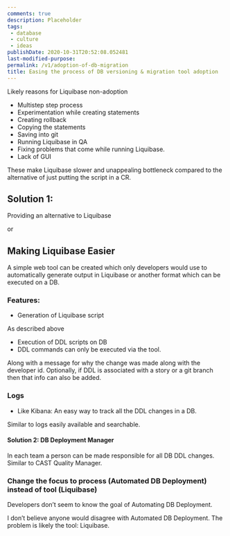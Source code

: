 ```yaml
---
comments: true
description: Placeholder 
tags:
 - database
 - culture
 - ideas
publishDate: 2020-10-31T20:52:08.052481
last-modified-purpose:
permalink: /v1/adoption-of-db-migration
title: Easing the process of DB versioning & migration tool adoption
---
```


Likely reasons for Liquibase non-adoption
- Multistep step process
- Experimentation while creating statements
- Creating rollback
- Copying the statements
- Saving into git
- Running Liquibase in QA
- Fixing problems that come while running Liquibase.
- Lack of GUI

These make Liquibase slower and unappealing bottleneck compared to the alternative of just putting the script in a CR.

## Solution 1:

Providing an alternative to Liquibase

or

## Making Liquibase Easier

A simple web tool can be created which only developers would use to automatically generate output in Liquibase or another format which can be executed on a DB.

### Features:
- Generation of Liquibase script

As described above
- Execution of DDL scripts on DB
- DDL commands can only be executed via the tool.

Along with a message for why the change was made along with the developer id. Optionally, if DDL is associated with a story or a git branch then that info can also be added.

### Logs
- Like Kibana: An easy way to track all the DDL changes in a DB.

Similar to logs easily available and searchable.

#### Solution 2: DB Deployment Manager

In each team a person can be made responsible for all DB DDL changes. Similar to CAST Quality Manager.

### Change the focus to process (Automated DB Deployment) instead of tool (Liquibase)

Developers don’t seem to know the goal of Automating DB Deployment.

I don’t believe anyone would disagree with Automated DB Deployment. The problem is likely the tool: Liquibase.